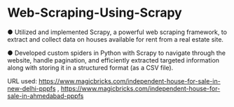 # Web-Scraping-Using-Scrapy
●	Utilized and implemented Scrapy, a powerful web scraping framework, to extract and collect data on houses available for rent from a real estate site.

●	Developed custom spiders in Python with Scrapy to navigate through the website, handle pagination, and efficiently extracted targeted information along with storing it in a structured format (as a CSV file).

URL used: https://www.magicbricks.com/independent-house-for-sale-in-new-delhi-pppfs ,
          https://www.magicbricks.com/independent-house-for-sale-in-ahmedabad-pppfs
